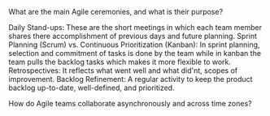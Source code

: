 What are the main Agile ceremonies, and what is their purpose?

Daily Stand-ups: These are the short meetings in which each team member shares there accomplishment of previous days and future planning.
Sprint Planning (Scrum) vs. Continuous Prioritization (Kanban): In sprint planning, selection and commitment of tasks is done by the team while in kanban the team pulls the backlog tasks which makes it more flexible to work.
Retrospectives: It reflects what went well and what did'nt, scopes of improvement. 
Backlog Refinement: A regular activity to keep the product backlog up-to-date, well-defined, and prioritized. 

How do Agile teams collaborate asynchronously and across time zones?

